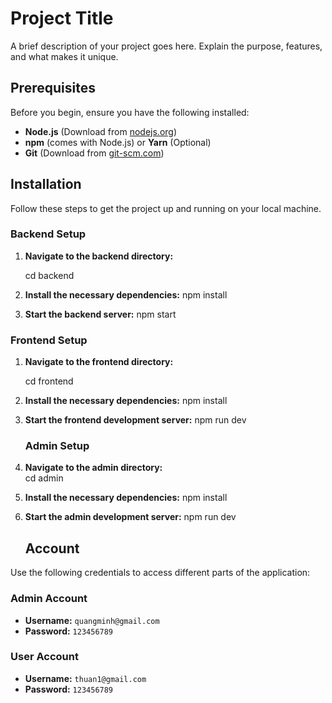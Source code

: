 # Project Title

A brief description of your project goes here. Explain the purpose, features, and what makes it unique.

## Prerequisites

Before you begin, ensure you have the following installed:

- **Node.js** (Download from [nodejs.org](https://nodejs.org/))
- **npm** (comes with Node.js) or **Yarn** (Optional)
- **Git** (Download from [git-scm.com](https://git-scm.com/))

## Installation

Follow these steps to get the project up and running on your local machine.

### Backend Setup

1. **Navigate to the backend directory:**
   
    cd backend
2. **Install the necessary dependencies:**
    npm install
3. **Start the backend server:**
    npm start
### Frontend Setup

1. **Navigate to the frontend directory:**
   
    cd frontend
2. **Install the necessary dependencies:**
    npm install
3. **Start the frontend development server:**
    npm run dev

   ### Admin Setup

1. **Navigate to the admin directory:**  
    cd admin
2. **Install the necessary dependencies:**
    npm install
3. **Start the admin development server:**
    npm run dev
   ## Account

Use the following credentials to access different parts of the application:

### Admin Account

- **Username:** `quangminh@gmail.com`
- **Password:** `123456789`

### User Account

- **Username:** `thuan1@gmail.com`
- **Password:** `123456789`
